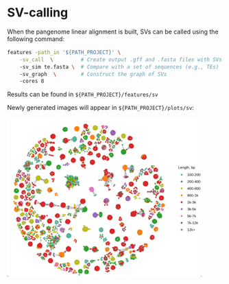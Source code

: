 # SV-calling

When the pangenome linear alignment is built, SVs can be called using the following command:
```sh
features -path_in '${PATH_PROJECT}' \
    -sv_call  \         # Create output .gff and .fasta files with SVs
    -sv_sim te.fasta \  # Compare with a set of sequences (e.g., TEs)
    -sv_graph  \        # Construct the graph of SVs
    -cores 8
```
Results can be found in `${PATH_PROJECT}/features/sv`

Newly generated images will appear in `${PATH_PROJECT}/plots/sv`:

<img
    src="images/sv_graph.png"
    style="width: 90%; object-fit: cover;"
/>
